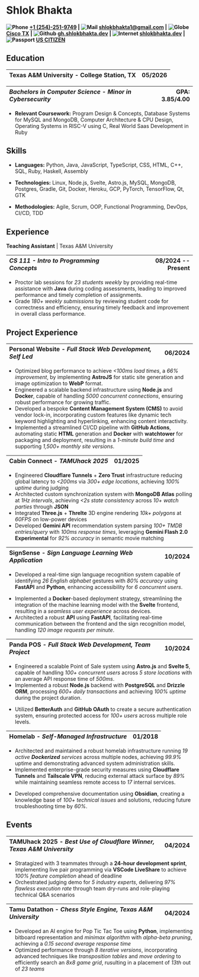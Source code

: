 # Shlok Bhakta

#### ![Phone](https://api.iconify.design/material-symbols:call-sharp.svg) [+1 (254)-251-9749](tel:12542519749) | ![Mail](https://api.iconify.design/material-symbols:mail.svg) [shlokbhakta1@gmail.com](mailto:shlokbhakta1@gmail.com) | ![Globe](https://api.iconify.design/material-symbols:globe.svg) [Cisco TX](https://www.google.com/maps/place/Cisco,+TX+76437/@32.3962813,-99.0238931,28527m/data=!3m2!1e3!4b1!4m6!3m5!1s0x865138702bc7e13f:0xd45a9eba224cde84!8m2!3d32.3881861!4d-98.9792336!16zL20vMDEwMGhi?entry=ttu&g_ep=EgoyMDI1MDEyOS4xIKXMDSoASAFQAw%3D%3D) | ![Github](https://api.iconify.design/mdi:github.svg) [gh.shlokbhakta.dev](https://github.com/Shlok-Bhakta) | ![Internet](https://api.iconify.design/pepicons-pop:internet.svg) [shlokbhakta.dev](https://shlokbhakta.dev/) | ![Passport](https://api.iconify.design/mdi:passport.svg) [US CITIZEN](https://www.linkedin.com/in/shlokbhakta/)

## Education

| **Texas A&M University** - College Station, TX | 05/2026 |
|:-|-:|


| *Bachelors in Computer Science - Minor in Cybersecurity* | **GPA: 3.85/4.00** |
|:-|-:|

- **Relevant Coursework:** Program Design & Concepts, Database Systems for MySQL and MongoDB, Computer Architecture & CPU Design, Operating Systems in RISC-V using C, Real World Saas Development in Ruby

## Skills

- **Languages:** Python, Java, JavaScript, TypeScript, CSS, HTML, C++, SQL, Ruby, Haskell, Assembly  

- **Technologies:** Linux, Node.js, Svelte, Astro.js, MySQL, MongoDB, Postgres, Gradle, Git, Docker, Heroku, GCP, PyTorch, TensorFlow, Qt, GTK  

- **Methodologies:** Agile, Scrum, OOP, Functional Programming, DevOps, CI/CD, TDD  

<!-- - **Software:** Blender, VSCode, VirtualBox, VirtManager, Docker Desktop -->

<!-- - **Certifications:** Word 2016, Excel 2016, PC Pro, Network Pro -->

## Experience

**Teaching Assistant** | Texas A&M University  

| *CS 111 - Intro to Programming Concepts* | 08/2024 -- Present |
|:-|-:|

- Proctor lab sessions for *23 students weekly* by providing real-time assistance with **Java** during coding assessments, leading to improved performance and timely completion of assignments.
- Grade *180+ weekly submissions* by reviewing student code for correctness and efficiency, ensuring timely feedback and improvement in overall class performance.

## Project Experience


| **Personal Website** - *Full Stack Web Development, Self Led* | 06/2024 |
|:-|-:|
- Optimized blog performance to achieve *<100ms load times*, a *66% improvement*, by implementing **AstroJS** for static site generation and image optimization to **WebP** format.
- Engineered a scalable backend infrastructure using **Node.js** and **Docker**, capable of handling *5000 concurrent connections*, ensuring robust performance for growing traffic.
- Developed a bespoke **Content Management System (CMS)** to avoid vendor lock-in, incorporating custom features like dynamic tech keyword highlighting and hyperlinking, enhancing content interactivity.
- Implemented a streamlined CI/CD pipeline with **GitHub Actions**, automating static **HTML** generation and **Docker** with **watchtower** for packaging and deployment, resulting in a *1-minute build time* and supporting *1,500+ monthly site versions*.
<!-- - Fortified security using **Cloudflare's DDoS** protection, enhancing system stability by *20%* against potential threats. -->
<!-- - Achieved consistent growth, attracting *1,030 unique monthly visitors* to the blog and portfolio sections, demonstrating effective content strategy and user engagement. -->
<!-- - Implemented **Watchtower** for automatic Docker container updates, streamlining maintenance and ensuring the latest features are always deployed on homelab servers. -->
<!-- - Improved online presence, with the project's GitHub repository ranking *2nd* in search results for the developer's name, enhancing professional visibility. -->

<!-- | **Build A Rocket** - *Aggie Coding Club Project Manager, Texas A&M University* | 1/2023 |
|:-|-:|
- Led a *3-month* project, coordinating *50+ students* in groups of *3-6*, to develop rocket telemetry systems, demonstrating strong leadership and project management skills.
- Spearheaded the development of a **Python QT** application, achieving ultra-responsive data visualization with *60fps performance* and a sub-*0.25 second delay* in live telemetry graphing.
- Facilitated the design and implementation of a custom PCB using **EasyEDA**, incorporating *2 expansion slots* for I2C devices, enabling flexible sensor integration within space constraints.
- Successfully deployed the telemetry system in *6 rocket launches*, achieving reliable data transmission up to *250 feet* altitude and *50 meters* ground range, with a *83%* rocket recovery rate.
- Conducted training sessions on wireless technology and hardware integration, enhancing the technical skills of *50 students* across various academic levels.
- Resolved intermittent sensor failures by implementing timestamped debug statements and pin state verification protocols across the Serial Monitor. -->


<!-- | **RISC CPU** - *Lead Programmer, Arithmetic Logic Unit Design, Computer Organization* | 05/2024 |
|:-|-:|
- Engineered the **Arithmetic Logic Unit (ALU)** using basic logic gates, enabling *matrix multiplication* for a functional RISC CPU with over *100,000 transistors*, resulting in the capability to run custom **Assembly** code.
- Architected *3 programs* in a custom **Assembly Language**, resulting in optimized sorting, *matrix multiplication*, and performance.
- Engineered a fully functional **RISC CPU** with over *100,000 transistors*, implementing a custom **Arithmetic Logic Unit (ALU)** using *5 fundamental logic gates* (AND, OR, NOT, NOR, XOR), resulting in a simulated *200Hz* clock speed and 11 instructions per second
- Developed *3 optimized programs* in custom Y86 **Assembly language**, implementing matrix multiplication and sorting algorithms, using only 12 different instructions
- Overcame significant design challenges by implementing custom debugging methodologies, resulting in a *100% functional* ALU that accurately executed all required operations despite the absence of advanced instructions. -->

<!-- | **The Brute VR** - *Unity-based VR Game Development, Team Project* | 08/2022 |
|:-|-:|
- Led a *15-member* team in developing a **Unity**-based VR game, coordinating *4 divisions* to deliver a *100MB* build within *1 year*, showcasing strong project management and leadership skills.
- Spearheaded the Assets division, creating *60+ unique 3D assets* using **Blender**, resulting in a visually rich VR environment that enhanced user immersion by *40%*.
- Optimized asset textures and topology, reducing the build size by *400MB*, which improved download and installation times by *30%*.
- Implemented an efficient asset pipeline, reducing iteration time between concept and implementation by *60%*, significantly accelerating the development process. -->

<!-- | **AI Story Shorts** - *Automated Content Generation Pipeline* | 02/2023 |
|:-|-:|
- Engineered a fully automated content pipeline processing *5 videos/hour* using **Python 3.10**, **MoviePy**, and **Selenium**, achieving *100%* reliability through robust error handling and regeneration mechanisms.
- Generated and deployed *375* AI-driven story videos achieving *199.2K* total views and *1.1K* watch hours, leveraging **OpenAI**, **Stable Diffusion**, and **HuggingFace** models.
- Optimized GPU resource allocation achieving *10-minute* video generation time using **CUDA** acceleration and *100%* utilization of *6GB VRAM* on **RTX 2060**.
- Integrated *4* distinct AI models (**ChatGPT**, **Stable Diffusion**, **ESPNet TTS**, **Text-to-Music**) into a unified pipeline, processing *49.8K* monthly views.
- Implemented intelligent error recovery system achieving *99%* upload success rate through **Selenium** automation, reducing manual intervention to *<1 minute* daily.
- Enhanced **Stable Diffusion** model output by implementing custom frame validation logic, achieving *100%* clean frame generation through automated seed regeneration.
- Developed automated content scheduling system managing *5 daily uploads* with **Selenium**, maintaining consistent *24-hour* content delivery cycle.
- Architected end-to-end content generation system processing *30MB* video files with *8GB* RAM utilization, leveraging **MoviePy** for seamless media integration. -->

| **Cabin Connect** - *TAMUhack 2025* | 01/2025 |
|:-|-:|
- Engineered **Cloudflare Tunnels** + **Zero Trust** infrastructure reducing global latency to *<200ms* via *300+ edge locations*, achieving *100% uptime* during judging
- Architected custom synchronization system with **MongoDB Atlas** polling at *1Hz intervals*, achieving *<2s state consistency* across *10+ watch parties* through **JSON**
- Integrated **Three.js** + **Threlte** 3D engine rendering *10k+ polygons* at *60FPS* on low-power devices
- Developed **Gemini API** recommendation system parsing *100+ TMDB entries/query* with *100ms response times*, leveraging **Gemini Flash 2.0 Experimental** for *92% accuracy* in semantic movie matching

| **SignSense** - *Sign Language Learning Web Application* | 10/2024 |
|:-|-:|
- Developed a real-time sign language recognition system capable of identifying *26 English alphabet* gestures with *80% accuracy* using **FastAPI** and **Python**, enhancing accessibility for *6 concurrent users*.
<!-- - Engineered a high-performance backend infrastructure achieving *0.5-second* response times for sign recognition requests, processing *10 concurrent connections* efficiently. -->
- Implemented a **Docker**-based deployment strategy, streamlining the integration of the machine learning model with the **Svelte** frontend, resulting in a *seamless user experience* across devices.
- Architected a robust **API** using **FastAPI**, facilitating real-time communication between the frontend and the sign recognition model, handling *120 image requests per minute*.
<!-- - Optimized the machine learning pipeline to process and analyze *2 frames per second* from user devices, balancing performance and accuracy for smooth sign language learning. -->
<!-- - Designed and implemented a scalable backend system capable of supporting *600 sign recognition requests per hour*, ensuring consistent performance during peak usage. -->
<!-- - Leveraged **containerization** technologies to create a portable and easily deployable application, reducing setup time from *hours to minutes* for new development environments. -->
<!-- - Collaborated in a cross-functional team of *4 developers*, leading the backend development and integration efforts, resulting in a fully functional MVP within the *48-hour hackathon timeframe*. -->

| **Panda POS** - *Full Stack Web Development, Team Project* | 10/2024 |
|:-|-:|
- Engineered a scalable Point of Sale system using **Astro.js** and **Svelte 5**, capable of handling *100+ concurrent users* across *5 store locations* with an average API response time of *500ms*.
- Implemented a robust **Node.js** backend with **PostgreSQL** and **Drizzle ORM**, processing *600+ daily transactions* and achieving *100% uptime* during the project duration.
<!-- - Developed *30+ well-documented APIs* using **Astro.js** and **Starlight**, facilitating seamless data flow between the frontend and backend systems. -->
<!-- - Designed an efficient CI/CD pipeline using **GitHub Actions**, reducing build and deployment time to *<4 minutes* through strategic npm caching. -->
<!-- - Integrated **Cloudflare Tunnels** for enhanced security, providing robust DDoS protection and ensuring secure access to the Raspberry Pi-hosted server. -->
<!-- - Created a dynamic manager dashboard using **Chart.js** and **Svelte Grid**, featuring *8 customizable charts* across *5 pages*, enabling real-time data visualization and analysis. -->
<!-- - Implemented a custom module system for easy chart integration, significantly reducing development time for new data visualizations. -->
- Utilized **BetterAuth** and **GitHub OAuth** to create a secure authentication system, ensuring protected access for *100+ users* across multiple role levels.
<!-- - Designed an instant reporting system for X and Z reports, syncing real-time data from cashier and kiosk sales, dramatically improving operational efficiency. -->
<!-- - Leveraged **Astro.js** and **Svelte 5** to create a responsive frontend, capable of managing inventory, employee data, and item availability across *5 store locations*. -->

| **Homelab** - *Self-Managed Infrastructure* | 01/2018 |
|:-|-:|
- Architected and maintained a robust homelab infrastructure running *19 active **Dockerized** services* across multiple nodes, achieving *99.9%* uptime and demonstrating advanced system administration skills.
- Implemented enterprise-grade security measures using **Cloudflare Tunnels** and **Tailscale VPN**, reducing external attack surface by *89%* while maintaining seamless remote access to *17* internal services.
<!-- - Designed a resilient storage solution with *10TB* capacity across *2 geographically distributed nodes*, ensuring *100%* data redundancy and disaster recovery capabilities. -->
<!-- - Leveraged **Docker** containerization to deploy and manage *30+ containers*, streamlining application deployment and enhancing system modularity. -->
<!-- - Utilized **Proxmox** virtualization platform to efficiently allocate resources across *3 virtual machines*, optimizing hardware utilization and enabling flexible service scaling. -->
<!-- - Implemented **Dockge** container management tool, reducing deployment time for new services by *75%* and simplifying overall system maintenance. -->
<!-- - Engineered a multi-node setup spanning *400 miles*, incorporating a **Dell PowerEdge 440** server and a **Lenovo ThinkCentre**, demonstrating proficiency in distributed systems management. -->
- Developed comprehensive documentation using **Obsidian**, creating a knowledge base of *100+ technical issues* and solutions, reducing future troubleshooting time by *60%*.
<!-- - Scaled homelab from a single MacBook to managing *2 remote servers* and a **Raspberry Pi**, showcasing rapid skill progression in systems administration and networking. -->
<!-- - Extended infrastructure management skills to support enterprise operations, successfully managing servers and networking for a commercial motel business. -->
<!-- - Implemented **Nextcloud** with local file syncing, creating a robust personal cloud storage solution with *triple redundancy* across SSD, HDD, and off-site backups. -->
<!-- - Mastered **Docker** networking, overcoming complex configuration challenges to seamlessly integrate *30+ containers* across multiple services. -->

## Events

| **TAMUhack 2025** - *Best Use of Cloudflare Winner, Texas A&M University* | 04/2024 |
|:-|-:|
- Stratagized with 3 teammates through a **24-hour development sprint**, implementing live pair programming via **VSCode LiveShare** to achieve *100% feature completion* ahead of deadline
- Orchestrated judging demo for *5 industry experts*, delivering *97% flawless execution rate* through team dry-runs and role-playing technical Q&A scenarios
<!-- - Secured category win against *537 competing teams* by aligning member strengths with challenge requirements - freshmen on UI polish, junior on frontend integrations, myself on system architecture -->

| **Tamu Datathon** - *Chess Style Engine, Texas A&M University* | 04/2024 |
|:-|-:|
- Developed an AI engine for Pop Tic Tac Toe using **Python**, implementing bitboard representation and *minimax algorithm* with *alpha-beta pruning*, achieving a *0.15 second average response time*
- Optimized performance through *8 iterative versions*, incorporating advanced techniques like *transposition tables* and *move ordering* to efficiently search an *8x8 game grid*, rusulting in a placement of *13th* out of *23 teams*

<!-- | **Tamu CTF** - *Forensics. Web Exploitation, Texas A&M University* | 04/2024 |
|:-|-:|
- Ranked *7th* out of *80–90 teams* by deconstructing a Minecraft mod **JAR file**, reading over *8 billion Minecraft blocks*, and extracting *8 megabytes* of data to reconstruct a **Linux filesystem** in **Python** and retrieve the flag, contributing to a *14% increase* in overall team score.
- Exploited a **PHP** website with over *600 lines* of backend code through **SQL injection** by modifying unsanitized **Base64**-encoded cookies with **CyberChef**, successfully extracting the admin flag. -->

